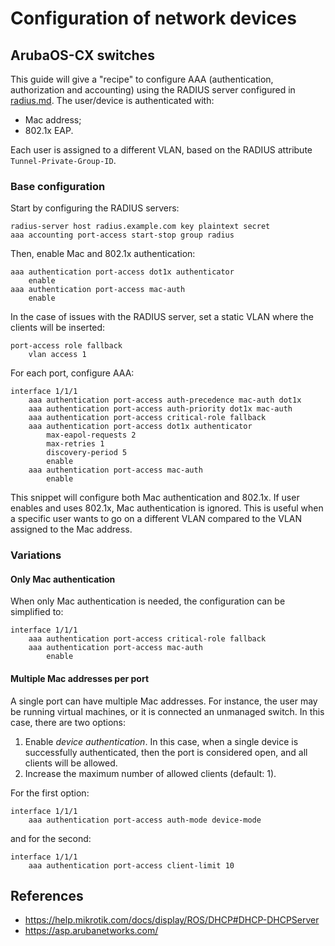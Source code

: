 # Configuration of network devices

## ArubaOS-CX switches
This guide will give a "recipe" to configure AAA (authentication, authorization and accounting)
using the RADIUS server configured in [radius.md](radius.md). The user/device is authenticated with:

- Mac address;
- 802.1x EAP.

Each user is assigned to a different VLAN, based on the RADIUS attribute `Tunnel-Private-Group-ID`.

### Base configuration
Start by configuring the RADIUS servers:

```
radius-server host radius.example.com key plaintext secret
aaa accounting port-access start-stop group radius
```

Then, enable Mac and 802.1x authentication:

```
aaa authentication port-access dot1x authenticator             
    enable                                                     
aaa authentication port-access mac-auth                        
    enable                                                     
```

In the case of issues with the RADIUS server, set a static VLAN where the clients will be inserted:

```
port-access role fallback                                      
    vlan access 1                                            
```

For each port, configure AAA:

```
interface 1/1/1
    aaa authentication port-access auth-precedence mac-auth dot1x
    aaa authentication port-access auth-priority dot1x mac-auth
    aaa authentication port-access critical-role fallback
    aaa authentication port-access dot1x authenticator
        max-eapol-requests 2
        max-retries 1
        discovery-period 5
        enable
    aaa authentication port-access mac-auth
        enable
```

This snippet will configure both Mac authentication and 802.1x. If user enables and uses 802.1x, Mac authentication is ignored. This
is useful when a specific user wants to go on a different VLAN compared to the VLAN assigned to the Mac address.

### Variations

#### Only Mac authentication

When only Mac authentication is needed, the configuration can be simplified to:

```
interface 1/1/1
    aaa authentication port-access critical-role fallback
    aaa authentication port-access mac-auth
        enable
```

#### Multiple Mac addresses per port

A single port can have multiple Mac addresses. For instance, the user may be running virtual machines, or it is connected an unmanaged switch.
In this case, there are two options:

1. Enable *device authentication*. In this case, when a single device is successfully authenticated, then the port is considered open, and 
   all clients will be allowed.
2. Increase the maximum number of allowed clients (default: 1).

For the first option:

```
interface 1/1/1
    aaa authentication port-access auth-mode device-mode
```

and for the second:

```
interface 1/1/1
    aaa authentication port-access client-limit 10
```

## References
- https://help.mikrotik.com/docs/display/ROS/DHCP#DHCP-DHCPServer
- https://asp.arubanetworks.com/
